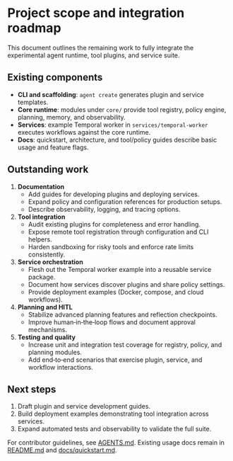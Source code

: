 # Project scope and integration roadmap

This document outlines the remaining work to fully integrate the experimental agent runtime, tool plugins, and service suite.

## Existing components
- **CLI and scaffolding**: `agent create` generates plugin and service templates.
- **Core runtime**: modules under `core/` provide tool registry, policy engine, planning, memory, and observability.
- **Services**: example Temporal worker in `services/temporal-worker` executes workflows against the core runtime.
- **Docs**: quickstart, architecture, and tool/policy guides describe basic usage and feature flags.

## Outstanding work
1. **Documentation**
   - Add guides for developing plugins and deploying services.
   - Expand policy and configuration references for production setups.
   - Describe observability, logging, and tracing options.
2. **Tool integration**
   - Audit existing plugins for completeness and error handling.
   - Expose remote tool registration through configuration and CLI helpers.
   - Harden sandboxing for risky tools and enforce rate limits consistently.
3. **Service orchestration**
   - Flesh out the Temporal worker example into a reusable service package.
   - Document how services discover plugins and share policy settings.
   - Provide deployment examples (Docker, compose, and cloud workflows).
4. **Planning and HITL**
   - Stabilize advanced planning features and reflection checkpoints.
   - Improve human‑in‑the‑loop flows and document approval mechanisms.
5. **Testing and quality**
   - Increase unit and integration test coverage for registry, policy, and planning modules.
   - Add end‑to‑end scenarios that exercise plugin, service, and workflow interactions.

## Next steps
1. Draft plugin and service development guides.
2. Build deployment examples demonstrating tool integration across services.
3. Expand automated tests and observability to validate the full suite.

For contributor guidelines, see [AGENTS.md](../AGENTS.md). Existing usage docs remain in [README.md](../README.md) and [docs/quickstart.md](quickstart.md).

